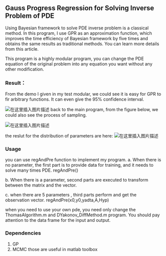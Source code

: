 ﻿## Gauss Progress Regression for Solving Inverse Problem of PDE

Using Bayesian framework to solve PDE inverse problem is a classical method. In this program, I use GPR as an approximation function, which improves the time efficiency of Bayesian framework by five times and obtains the same results as traditional methods. You can learn more details from this article.

This program is a highly modular program, you can change the PDE equation of the original problem into any equation you want without any other modification.

### Result：
From the demo I given in my test modular, we could see it is easy for GPR to fir arbitrary functions. It can even give the 95% confidence interval.

![在这里插入图片描述](https://img-blog.csdnimg.cn/20181119112810600.jpg?x-oss-process=image/watermark,type_ZmFuZ3poZW5naGVpdGk,shadow_10,text_aHR0cHM6Ly9ibG9nLmNzZG4ubmV0L3dlaXhpbl80MTY3OTQxMQ==,size_9,color_FFFFFF,t_70)
back to the main program, from the figure below, we could also see the process of sampling.

![在这里插入图片描述](https://img-blog.csdnimg.cn/20181119113656957.jpg?x-oss-process=image/watermark,type_ZmFuZ3poZW5naGVpdGk,shadow_10,text_aHR0cHM6Ly9ibG9nLmNzZG4ubmV0L3dlaXhpbl80MTY3OTQxMQ==,size_16,color_FFFFFF,t_70)

the reslut for the distribution of parameters are here:
![在这里插入图片描述](https://img-blog.csdnimg.cn/2018111911384324.jpg?x-oss-process=image/watermark,type_ZmFuZ3poZW5naGVpdGk,shadow_10,text_aHR0cHM6Ly9ibG9nLmNzZG4ubmV0L3dlaXhpbl80MTY3OTQxMQ==,size_16,color_FFFFFF,t_70)

### Usage
 you can use regAndPre function to implement my program.
a. When there is no parameter, the first part is to provide data for training, and it needs to solve many times PDE.
	regAndPre()
	
b. When there is a parameter, second parts are executed to transform between the matrix and the vector.

c. when there are 5 parameters , third parts perform and get the observation vector.
	regAndPre(x0,y0,yadta,A,Hyp)
	
when you need to use your own pde, you need only change the ThomasAlgorithm.m and DYakonov_DiffMethod.m program. You should pay attention to the data frame for the input and output.

### Dependencies
1. GP
2.  MCMC
those are useful in matlab toolbox 
